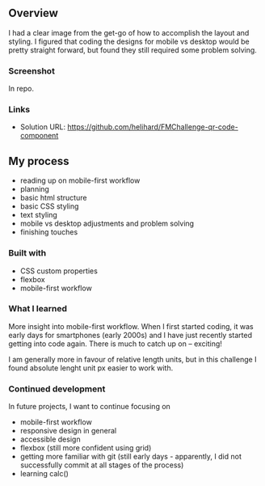 ## Overview

I had a clear image from the get-go of how to accomplish the layout and styling. I figured that coding the designs for mobile vs desktop would be pretty straight forward, but found they still required some problem solving.


### Screenshot

In repo.


### Links

- Solution URL: https://github.com/helihard/FMChallenge-qr-code-component


## My process

- reading up on mobile-first workflow
- planning
- basic html structure
- basic CSS styling
- text styling
- mobile vs desktop adjustments and problem solving
- finishing touches


### Built with

- CSS custom properties
- flexbox
- mobile-first workflow


### What I learned

More insight into mobile-first workflow. When I first started coding, it was early days for smartphones (early 2000s) and I have just recently started getting into code again. There is much to catch up on – exciting!

I am generally more in favour of relative length units, but in this challenge I found absolute lenght unit px easier to work with.


### Continued development

In future projects, I want to continue focusing on

- mobile-first workflow 
- responsive design in general
- accessible design
- flexbox (still more confident using grid)
- getting more familiar with git (still early days - apparently, I did not successfully commit at all stages of the process)
- learning calc()